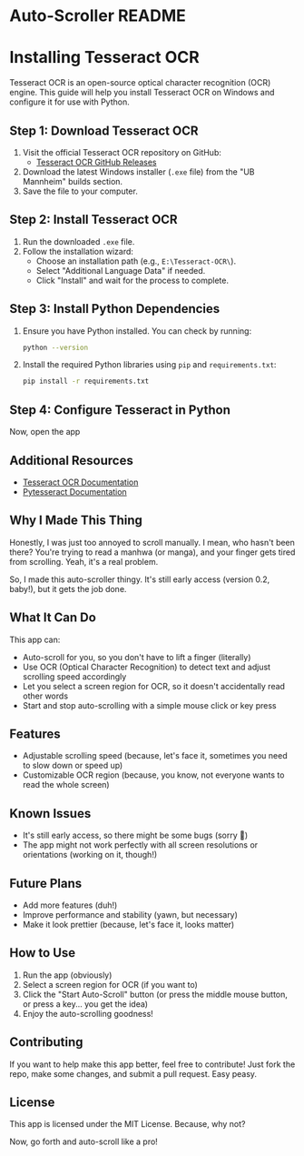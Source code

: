# Auto-Scroller README

# Installing Tesseract OCR

Tesseract OCR is an open-source optical character recognition (OCR) engine. This guide will help you install Tesseract OCR on Windows and configure it for use with Python.

## Step 1: Download Tesseract OCR

1. Visit the official Tesseract OCR repository on GitHub:
   - [Tesseract OCR GitHub Releases](https://github.com/UB-Mannheim/tesseract/wiki)
2. Download the latest Windows installer (`.exe` file) from the "UB Mannheim" builds section.
3. Save the file to your computer.

## Step 2: Install Tesseract OCR

1. Run the downloaded `.exe` file.
2. Follow the installation wizard:
   - Choose an installation path (e.g., `E:\Tesseract-OCR\`).
   - Select "Additional Language Data" if needed.
   - Click "Install" and wait for the process to complete.

## Step 3: Install Python Dependencies

1. Ensure you have Python installed. You can check by running:
   ```sh
   python --version
   ```
2. Install the required Python libraries using `pip` and `requirements.txt`:
   ```sh
   pip install -r requirements.txt
   ```

## Step 4: Configure Tesseract in Python

Now, open the app 

## Additional Resources
- [Tesseract OCR Documentation](https://github.com/tesseract-ocr/tesseract)
- [Pytesseract Documentation](https://pypi.org/project/pytesseract/)


## Why I Made This Thing

Honestly, I was just too annoyed to scroll manually. I mean, who hasn't been there? You're trying to read a manhwa (or manga), and your finger gets tired from scrolling. Yeah, it's a real problem.

So, I made this auto-scroller thingy. It's still early access (version 0.2, baby!), but it gets the job done.

## What It Can Do

This app can:

* Auto-scroll for you, so you don't have to lift a finger (literally)
* Use OCR (Optical Character Recognition) to detect text and adjust scrolling speed accordingly
* Let you select a screen region for OCR, so it doesn't accidentally read other words
* Start and stop auto-scrolling with a simple mouse click or key press

## Features

* Adjustable scrolling speed (because, let's face it, sometimes you need to slow down or speed up)
* Customizable OCR region (because, you know, not everyone wants to read the whole screen)

## Known Issues

* It's still early access, so there might be some bugs (sorry 🥺)
* The app might not work perfectly with all screen resolutions or orientations (working on it, though!)

## Future Plans

* Add more features (duh!)
* Improve performance and stability (yawn, but necessary)
* Make it look prettier (because, let's face it, looks matter)

## How to Use

1. Run the app (obviously)
2. Select a screen region for OCR (if you want to)
3. Click the "Start Auto-Scroll" button (or press the middle mouse button, or press a key... you get the idea)
4. Enjoy the auto-scrolling goodness!

## Contributing

If you want to help make this app better, feel free to contribute! Just fork the repo, make some changes, and submit a pull request. Easy peasy.

## License

This app is licensed under the MIT License. Because, why not?

Now, go forth and auto-scroll like a pro!